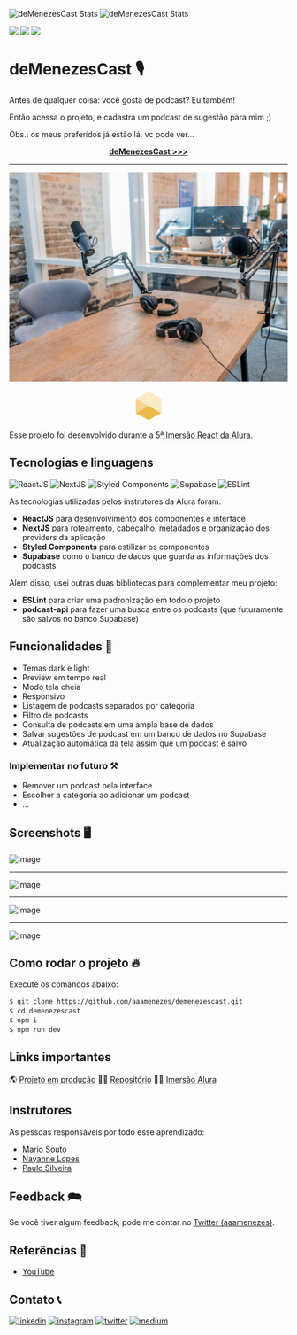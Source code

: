 ![deMenezesCast Stats](https://github-readme-stats.vercel.app/api?username=aaamenezes&theme=great-gatsby&show_icons=true)
![deMenezesCast Stats](https://github-readme-stats.vercel.app/api/pin/?username=aaamenezes&repo=demenezescast&theme=great-gatsby)

![](https://img.shields.io/github/license/aaamenezes/demenezescast?style=for-the-badge) ![](https://img.shields.io/github/last-commit/aaamenezes/demenezescast?style=for-the-badge) ![](https://img.shields.io/librariesio/github/aaamenezes/demenezes-tube?style=for-the-badge)

# deMenezesCast 🎙️

Antes de qualquer coisa: você gosta de podcast? Eu também!

Então acessa o projeto, e cadastra um podcast de sugestão para mim ;)

Obs.: os meus preferidos já estão lá, vc pode ver...

<div align="center">
  <a href="https://demenezescast.vercel.app/" target="_blank">
    <b>deMenezesCast >>></b>
  </a>
</div>

---

![csdcsd](public/images/banner.jpg)

<div align="center"><img src="public/images/logo_icon.png" /></div>

Esse projeto foi desenvolvido durante a [5ª Imersão React da Alura](https://www.alura.com.br/imersao-react).

## Tecnologias e linguagens

![ReactJS](https://img.shields.io/badge/%20-React-61DAFB?style=for-the-badge&logo=react&logoColor=black) ![NextJS](https://img.shields.io/badge/%20-NextJS-000000?style=for-the-badge&logo=vercel&logoColor=white) ![Styled Components](https://img.shields.io/badge/%20-StyledComponents-DB7093?style=for-the-badge&logo=styled-components&logoColor=white) ![Supabase](https://img.shields.io/badge/%20-Supabase-3ECF8E?style=for-the-badge&logo=supabase&logoColor=white) ![ESLint](https://img.shields.io/badge/%20-ESLint-4B32C3?style=for-the-badge&logo=eslint&logoColor=white)

As tecnologias utilizadas pelos instrutores da Alura foram:

- **ReactJS** para desenvolvimento dos componentes e interface
- **NextJS** para roteamento, cabeçalho, metadados e organização dos providers da aplicação
- **Styled Components** para estilizar os componentes
- **Supabase** como o banco de dados que guarda as informações dos podcasts

Além disso, usei outras duas bibliotecas para complementar meu projeto:

- **ESLint** para criar uma padronização em todo o projeto
- **podcast-api** para fazer uma busca entre os podcasts (que futuramente são salvos no banco Supabase)

## Funcionalidades 💫

- Temas dark e light
- Preview em tempo real
- Modo tela cheia
- Responsivo
- Listagem de podcasts separados por categoria
- Filtro de podcasts
- Consulta de podcasts em uma ampla base de dados
- Salvar sugestões de podcast em um banco de dados no Supabase
- Atualização automática da tela assim que um podcast é salvo

### Implementar no futuro ⚒️

- Remover um podcast pela interface
- Escolher a categoria ao adicionar um podcast
- ...


## Screenshots 🖥️

![image](https://user-images.githubusercontent.com/57503927/201452847-5fd2db9e-4a0c-48cf-b039-b5b63d249d17.png)

---

![image](https://user-images.githubusercontent.com/57503927/201452865-2119d1d5-7b00-4a52-a48c-b6e4531ebe1e.png)

---

![image](https://user-images.githubusercontent.com/57503927/201452893-d9943be5-3f48-4dc5-b181-a891e0054645.png)

---

![image](https://user-images.githubusercontent.com/57503927/201453648-590e2f11-fd60-4d7c-a22a-e887a2195822.png)

## Como rodar o projeto 🔥

Execute os comandos abaixo:

```bash
$ git clone https://github.com/aaamenezes/demenezescast.git
$ cd demenezescast
$ npm i
$ npm run dev
```

## Links importantes

🌎 [Projeto em produção](https://demenezescast.vercel.app/)
👨‍💻 [Repositório](https://github.com/aaamenezes/demenezescast) 
🧑‍🏫 [Imersão Alura](https://www.alura.com.br/imersao-react)

## Instrutores

As pessoas responsáveis por todo esse aprendizado:

- [Mario Souto](https://github.com/omariosouto)
- [Nayanne Lopes](https://github.com/NayanneBatista)
- [Paulo Silveira](https://github.com/peas)

## Feedback 🗪

Se você tiver algum feedback, pode me contar no [Twitter (aaamenezes)](https://twitter.com/aaamenezes).

## Referências 🔎

 - [YouTube](http://youtube.com/)

## Contato 📞

[![linkedin](https://img.shields.io/badge/%20-Linkedin-0077B5?style=for-the-badge&logo=linkedin&logoColor=white)](https://www.linkedin.com/in/aaamenezes) [![instagram](https://img.shields.io/badge/%20-Instagram-E47AAE?style=for-the-badge&logo=instagram&logoColor=white)](https://www.instagram.com/aaamenezes/) [![twitter](https://img.shields.io/badge/%20-Twitter-1DA1F2?style=for-the-badge&logo=twitter&logoColor=white)](https://twitter.com/aaamenezes) [![medium](https://img.shields.io/badge/%20-Medium-292929?style=for-the-badge&logo=medium&logoColor=white)](https://aaamenezes.medium.com/)

